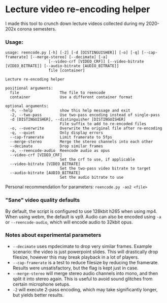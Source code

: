 # Lecture video re-encoding helper

I made this tool to crunch down lecture videos collected during my 2020-202x corona semesters.

### Usage:
```
usage: reencode.py [-h] [-2] [-d [DISTINGUISHER]] [-o] [-q] [--cap-framerate] [--merge-stereo] [--decimate] [-a]
                   [--video-crf [VIDEO_CRF]] [--video-bitrate [VIDEO_BITRATE]] [--audio-bitrate [AUDIO_BITRATE]]
                   file [container]

Lecture re-encoding helper

positional arguments:
  file                  The file to reencode
  container             Use a different container format

optional arguments:
  -h, --help            show this help message and exit
  -2, --two-pass        Use two-pass encoding instead of single-pass
  -d [DISTINGUISHER], --distinguisher [DISTINGUISHER]
                        File suffix to add to re-encoded files
  -o, --overwrite       Overwrite the original file after re-encoding
  -q, --quiet           Only display errors
  --cap-framerate       Limit framerate to 5fps
  --merge-stereo        Merge the stereo channels into each other
  --decimate            Drop similar frames
  -a, --reencode-audio  Reencode audio as opus
  --video-crf [VIDEO_CRF]
                        Set the crf to use, if applicable
  --video-bitrate [VIDEO_BITRATE]
                        Set the two-pass video bitrate to target
  --audio-bitrate [AUDIO_BITRATE]
                        Set the audio bitrate to use
```

Personal recommendation for parameters: `reencode.py -ao2 <file>`

### "Sane" video quality defaults

By default, the script is configured to use 128kbit h265 when using mp4. When using webm, the default is vp9. Audio can
also be encoded using `-a` or `--reencode-audio`, which will encode audio to 32kbit opus.

### Notes about experimental parameters

- `--decimate` uses mpdecimate to drop very similar frames. Example scenario: the video is just powerpoint slides. This
  will drastically drop filesize, however this may break playback in a lot of players.
- `--cap-framerate` is a test to reduce filesize by reducing the framerate. Results were unsatisfactory, but the flag
  is kept just in case.
- `--merge-stereo` will merge stereo audio channels into mono, and then split it into stereo again. This is useful to
  avoid sound glitches from certain microphone setups.
- `-2` will execute 2-pass encoding, which may take significantly longer, but yields better results.
